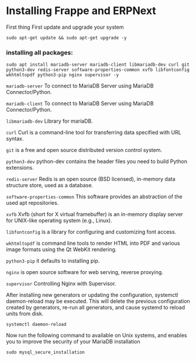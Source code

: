 # Installing Frappe and ERPNext

First thing First update and upgrade your system

```
sudo apt-get update && sudo apt-get upgrade -y
```

### installing all packages:

```
sudo apt install mariadb-server mariadb-client libmariadb-dev curl git python3-dev redis-server software-properties-common xvfb libfontconfig wkhtmltopdf python3-pip nginx supervisor -y
```

`mariadb-server` To connect to MariaDB Server using MariaDB Connector/Python.

`mariadb-client` To connect to MariaDB Server using MariaDB Connector/Python.

`libmariadb-dev` Library for mariaDB.

`curl` Curl is a command-line tool for transferring data specified with URL syntax.

`git` is a free and open source distributed version control system.

`python3-dev` python-dev contains the header files you need to build Python extensions.

`redis-server` Redis is an open source (BSD licensed), in-memory data structure store, used as a database.

`software-properties-common` This software provides an abstraction of the used apt repositories.

`xvfb` Xvfb (short for X virtual framebuffer) is an in-memory display server for UNIX-like operating system (e.g., Linux).

`libfontconfig` is a library for configuring and customizing font access.

`wkhtmltopdf` is command line tools to render HTML into PDF and various image formats using the Qt WebKit rendering.

 `python3-pip` it defaults to installing pip.
 
 `nginx` is open source software for web serving, reverse proxying.
 
 `supervisor` Controlling Nginx with Supervisor.
 
 After installing new generators or updating the configuration, systemctl daemon-reload may be executed. This will delete the previous configuration created by generators, re-run all generators, and cause systemd to reload units from disk.
 
 ```
 systemctl daemon-reload
 ```
Now run the following command to available on Unix systems, and enables you to improve the security of your MariaDB installation

```
sudo mysql_secure_installation
```



 
 
